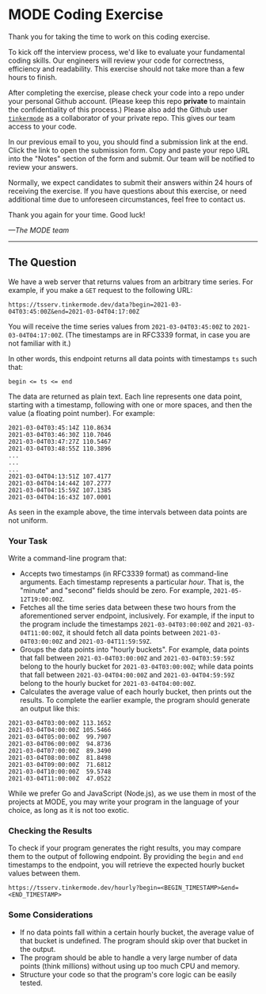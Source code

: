 # MODE Coding Exercise

Thank you for taking the time to work on this coding exercise.

To kick off the interview process, we'd like to evaluate your fundamental coding skills.
Our engineers will review your code for correctness, efficiency and readability.
This exercise should not take more than a few hours to finish.

After completing the exercise, please check your code into a repo under your personal
Github account. (Please keep this repo **private** to maintain the confidentiality of this process.)
Please also add the Github user [`tinkermode`](https://github.com/tinkermode) as a
collaborator of your private repo. This gives our team access to your code.

In our previous email to you, you should find a submission link at the end. Click the
link to open the submission form. Copy and paste your repo URL into the "Notes" section of
the form and submit. Our team will be notified to review your answers.

Normally, we expect candidates to submit their answers within 24 hours of receiving the exercise.
If you have questions about this exercise, or need additional time due to unforeseen circumstances,
feel free to contact us.

Thank you again for your time. Good luck!

*&mdash;The MODE team*

<hr>

## The Question

We have a web server that returns values from an arbitrary time series. For example, if you make a `GET` request to
the following URL:
```
https://tsserv.tinkermode.dev/data?begin=2021-03-04T03:45:00Z&end=2021-03-04T04:17:00Z
```
You will receive the time series values from `2021-03-04T03:45:00Z` to `2021-03-04T04:17:00Z`.
(The timestamps are in RFC3339 format, in case you are not familiar with it.)

In other words, this endpoint returns all data points with timestamps `ts` such that:
```
begin <= ts <= end
```

The data are returned as plain text. Each line represents one data point, starting with a timestamp, following with
one or more spaces, and then the value (a floating point number). For example:

```
2021-03-04T03:45:14Z 110.8634
2021-03-04T03:46:30Z 110.7046
2021-03-04T03:47:27Z 110.5467
2021-03-04T03:48:55Z 110.3896
...
...
...
2021-03-04T04:13:51Z 107.4177
2021-03-04T04:14:44Z 107.2777
2021-03-04T04:15:59Z 107.1385
2021-03-04T04:16:43Z 107.0001
```

As seen in the example above, the time intervals between data points are not uniform.

### Your Task

Write a command-line program that:
- Accepts two timestamps (in RFC3339 format) as command-line arguments. Each timestamp represents a particular *hour*.
  That is, the "minute" and "second" fields should be zero. For example, `2021-05-12T19:00:00Z`.
- Fetches all the time series data between these two hours from the aforementioned server endpoint, inclusively. For
  example, if the input to the program include the timestamps `2021-03-04T03:00:00Z` and `2021-03-04T11:00:00Z`, it should
  fetch all data points between `2021-03-04T03:00:00Z` and `2021-03-04T11:59:59Z`.
- Groups the data points into "hourly buckets". For example, data points that fall between `2021-03-04T03:00:00Z` and
  `2021-03-04T03:59:59Z` belong to the hourly bucket for `2021-03-04T03:00:00Z`; while data points that fall between
  `2021-03-04T04:00:00Z` and `2021-03-04T04:59:59Z` belong to the hourly bucket for `2021-03-04T04:00:00Z`.
- Calculates the average value of each hourly bucket, then prints out the results. To complete the earlier example,
  the program should generate an output like this:
```
2021-03-04T03:00:00Z 113.1652
2021-03-04T04:00:00Z 105.5466
2021-03-04T05:00:00Z  99.7907
2021-03-04T06:00:00Z  94.8736
2021-03-04T07:00:00Z  89.3490
2021-03-04T08:00:00Z  81.8498
2021-03-04T09:00:00Z  71.6812
2021-03-04T10:00:00Z  59.5748
2021-03-04T11:00:00Z  47.0522
```

While we prefer Go and JavaScript (Node.js), as we use them in most of the projects at MODE,
you may write your program in the language of your choice, as long as it is not too exotic.

### Checking the Results

To check if your program generates the right results, you may compare them to the output of following endpoint. By
providing the `begin` and `end` timestamps to the endpoint, you will retrieve the expected hourly bucket values between
them.
```
https://tsserv.tinkermode.dev/hourly?begin=<BEGIN_TIMESTAMP>&end=<END_TIMESTAMP>
```

### Some Considerations

- If no data points fall within a certain hourly bucket, the average value of that bucket is undefined. The program
  should skip over that bucket in the output.
- The program should be able to handle a very large number of data points (think millions) without using up too much CPU and memory.
- Structure your code so that the program's core logic can be easily tested.
